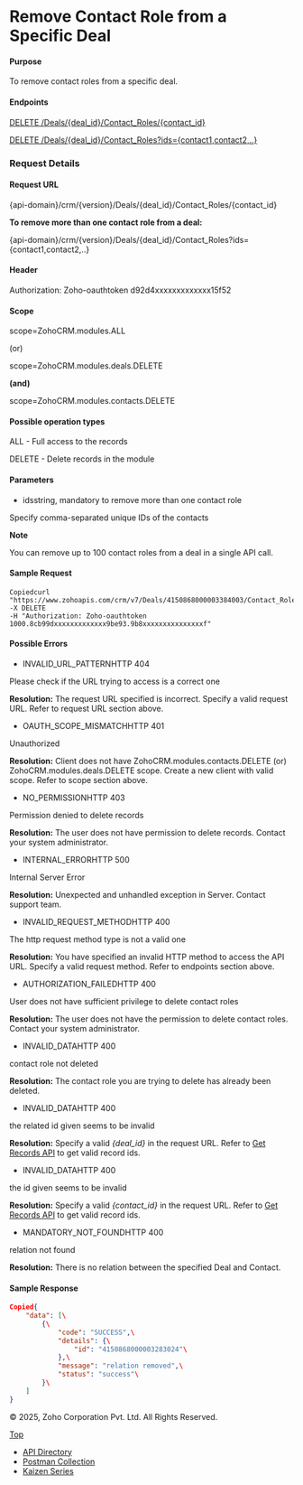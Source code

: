 
# Remove Contact Role from a Specific Deal

#### Purpose

To remove contact roles from a specific deal.

#### Endpoints

[DELETE /Deals/{deal\_id}/Contact\_Roles/{contact\_id}](https://www.zoho.com/crm/developer/docs/api/v7/remove-contact-role-from-a-specific-deal.html)

[DELETE /Deals/{deal\_id}/Contact\_Roles?ids={contact1,contact2,..}](https://www.zoho.com/crm/developer/docs/api/v7/remove-contact-role-from-a-specific-deal.html)

### Request Details

#### Request URL

{api-domain}/crm/{version}/Deals/{deal\_id}/Contact\_Roles/{contact\_id}

**To remove more than one contact role from a deal:**

{api-domain}/crm/{version}/Deals/{deal\_id}/Contact\_Roles?ids={contact1,contact2,..}

#### Header

Authorization: Zoho-oauthtoken d92d4xxxxxxxxxxxxx15f52

#### Scope

scope=ZohoCRM.modules.ALL

(or)

scope=ZohoCRM.modules.deals.DELETE

**(and)**

scope=ZohoCRM.modules.contacts.DELETE

#### Possible operation types

ALL - Full access to the records

DELETE - Delete records in the module

#### Parameters

- idsstring, mandatory to remove more than one contact role



Specify comma-separated unique IDs of the contacts


**Note**

You can remove up to 100 contact roles from a deal in a single API call.

#### Sample Request

``` curl
Copiedcurl "https://www.zohoapis.com/crm/v7/Deals/4150868000003384003/Contact_Roles/4150868000003283024"
-X DELETE
-H "Authorization: Zoho-oauthtoken 1000.8cb99dxxxxxxxxxxxxx9be93.9b8xxxxxxxxxxxxxxxf"
```

#### Possible Errors

- INVALID\_URL\_PATTERNHTTP 404



Please check if the URL trying to access is a correct one

**Resolution:** The request URL specified is incorrect. Specify a valid request URL. Refer to request URL section above.

- OAUTH\_SCOPE\_MISMATCHHTTP 401



Unauthorized

**Resolution:** Client does not have ZohoCRM.modules.contacts.DELETE (or) ZohoCRM.modules.deals.DELETE scope. Create a new client with valid scope. Refer to scope section above.

- NO\_PERMISSIONHTTP 403



Permission denied to delete records

**Resolution:** The user does not have permission to delete records. Contact your system administrator.

- INTERNAL\_ERRORHTTP 500



Internal Server Error

**Resolution:** Unexpected and unhandled exception in Server. Contact support team.

- INVALID\_REQUEST\_METHODHTTP 400



The http request method type is not a valid one

**Resolution:** You have specified an invalid HTTP method to access the API URL. Specify a valid request method. Refer to endpoints section above.

- AUTHORIZATION\_FAILEDHTTP 400



User does not have sufficient privilege to delete contact roles

**Resolution:** The user does not have the permission to delete contact roles. Contact your system administrator.

- INVALID\_DATAHTTP 400



contact role not deleted

**Resolution:** The contact role you are trying to delete has already been deleted.

- INVALID\_DATAHTTP 400



the related id given seems to be invalid

**Resolution:** Specify a valid _{deal\_id}_ in the request URL. Refer to [Get Records API](https://www.zoho.com/crm/developer/docs/api/v7/get-records.html) to get valid record ids.

- INVALID\_DATAHTTP 400



the id given seems to be invalid

**Resolution:** Specify a valid _{contact\_id}_ in the request URL. Refer to [Get Records API](https://www.zoho.com/crm/developer/docs/api/v7/get-records.html) to get valid record ids.

- MANDATORY\_NOT\_FOUNDHTTP 400



relation not found

**Resolution:** There is no relation between the specified Deal and Contact.


#### Sample Response

``` json
Copied{
    "data": [\
        {\
            "code": "SUCCESS",\
            "details": {\
                "id": "4150868000003283024"\
            },\
            "message": "relation removed",\
            "status": "success"\
        }\
    ]
}
```

© 2025, Zoho Corporation Pvt. Ltd. All Rights Reserved.

[Top](https://www.zoho.com/crm/developer/docs/api/v7/remove-contact-role-from-a-specific-deal.html#top)

- [API Directory](https://www.zoho.com/crm/developer/docs/api-directory.html?source_from=qlink_)
- [Postman Collection](https://www.postman.com/zohocrmdevelopers/workspace/zoho-crm-developers/overview?source_from=qlink_)
- [Kaizen Series](https://www.zoho.com/crm/developer/docs/kaizen-series-directory.html?source_from=qlink_)